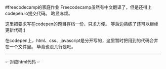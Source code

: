 #freecodecamp的家庭作业
Freecodecamp虽然有中文翻译了，但是还得上codepen.io提交代码。
略显麻烦。

这里把要求写在codepen的题目存档一份，只求方便。
等后边熟练了还可以继续更新代码:)

在codepen上，html、css、javascript是分开写的，这里暂时把用到的代码合并在一个文件里。
毕竟也没几行是吧。

***

-·<body>·对应html代码
-·<style>·对应css代码
-bootstrap框架写在头文件的·link href=·里
-js暂时还没用上，日后再更
